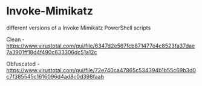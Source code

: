 # Invoke-Mimikatz
different versions of a Invoke Mimikatz PowerShell scripts

Clean - https://www.virustotal.com/gui/file/6347d2e567fcb871477e4c8523fa37dae7a3901ff18d4f490c633306dc51a12c

Obfuscated - https://www.virustotal.com/gui/file/72e740ca47865c534394b1b55c69b3d0c7f385545c1616096d4ad8c0d398faab
